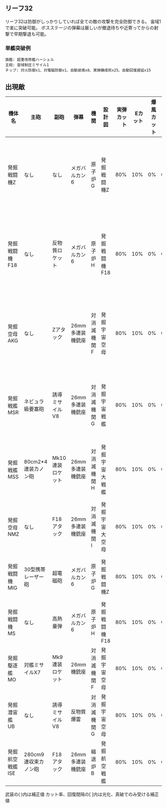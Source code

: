 ## リーフ32

リーフ32は防御がしっかりしていれば全ての敵の攻撃を完全防御できる。
宙域1で楽に突破可能。
ボスステージの弾幕は厳しいが撤退待ちや近寄ってからの射撃で早期撃退も可能。

### 単艦突破例

```
旗艦: 超重改修艦ハーシェル
主砲: 宙域制圧ミサイル1
チップ: 対火防御x1、対電磁防御x1、自動装填x8、実弾錬成術x25、自動回復遅延x15
```

## 出現敵

<ul class="enemies-list"></ul>

| 機体名          | 主砲                 | 副砲             | 弾幕             | 機関        | 設計図         | 実弾カット | Eカット | 爆風カット | 回避率 | 爆風回避率 | 回復間隔 | 登場ステージ                      |
|-----------------|----------------------|------------------|------------------|-------------|----------------|-----------:|--------:|-----------:|-------:|-----------:|----------|-----------------------------------|
| 発掘戦闘機Z     | なし                 | なし             | メガバルカン6    | 原子炉G     | 発掘戦闘機Z    |        80% |     10% |         0% |     0% |         0% | なし     | 1、2、3、4、5、6、7、8、9、10     |
| 発掘戦闘機F18   | なし                 | 反物質ロケット   | メガバルカン6    | 原子炉H     | 発掘戦闘機F18  |        80% |     10% |         0% |     0% |         0% | なし     | 1ボス、2、3、4、5、6、7、8、9、10 |
| 発掘空母AKG     | なし                 | Zアタック        | 26mm多連装機銃座 | 対消滅機関F | 発掘宇宙空母   |        80% |     10% |         0% |     0% |         0% | なし     | 2ボス、3、4、5、6、7、8、9、10    |
| 発掘戦艦MSR     | ネビュラ級要塞砲     | 誘導ミサイルV8   | 26mm多連装機銃座 | 対消滅機関G | 発掘宇宙戦艦   |        80% |     10% |         0% |     0% |         0% | なし     | 3ボス、4、5、6、7、8、9、10       |
| 発掘戦艦MSS     | 80cm2*4連装カノン砲  | Mk10連装ロケット | 26mm多連装機銃座 | 対消滅機関H | 発掘宇宙大戦艦 |        80% |     10% |         0% |     0% |         0% | なし     | 4ボス、5、6、7、8、9、10          |
| 発掘空母NMZ     | なし                 | F18アタック      | 26mm多連装機銃座 | 対消滅機関I | 発掘宇宙大空母 |        80% |     10% |         0% |     0% |         0% | なし     | 5ボス、6、7、8、9、10             |
| 発掘戦闘機MIG   | 30型携帯レーザー砲   | 超電磁砲         | メガバルカン6    | 原子炉G     | 発掘戦闘機Z    |        80% |     10% |         0% |     0% |         0% | なし     | 6ボス、7、8、9、10                |
| 発掘戦闘機MS    | なし                 | 高熱量弾         | メガバルカン6    | 原子炉H     | 発掘戦闘機F18  |        80% |     10% |         0% |     0% |         0% | なし     | 7ボス、8、9、10                   |
| 発掘駆逐艦MO    | 対艦ミサイルX7       | Mk9連装ロケット  | 26mm機銃座       | 対消滅機関F | 発掘宇宙空母   |        80% |     10% |         0% |     0% |         0% | なし     | 8ボス、9、10                      |
| 発掘潜宙艦UB    | なし                 | 誘導ミサイルV8   | 反物質爆雷       | 対消滅機関G | 発掘宇宙空母   |        80% |     10% |         0% |     0% |         0% | なし     | 9ボス、10                         |
| 発掘航空戦艦ISE | 280cm9連収束カノン砲 | F18アタック      | 26mm多連装機銃座 | 縮退炉B     | 発掘航空戦艦   |        80% |     10% |         0% |     0% |         0% | なし     | 10ボス                            |

武装の( )内は補正値
カット率、回復間隔の[ ]内は光化、真破でのみ受ける補正値
